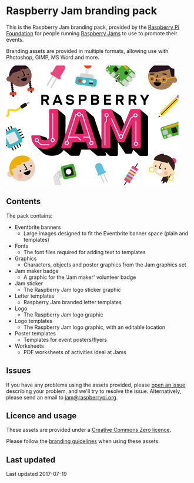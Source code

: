 # Raspberry Jam branding pack

This is the Raspberry Jam branding pack, provided by the [Raspberry Pi Foundation](https://www.raspberrypi.org/) for people running [Raspberry Jams](https://www.raspberrypi.org/jam/) to use to promote their events.

Branding assets are provided in multiple formats, allowing use with Photoshop, GIMP, MS Word and more.

![Raspberry Jam](raspberry-jam.png)

## Contents

The pack contains:

- Eventbrite banners
    - Large images designed to fit the Eventbrite banner space (plain and templates)
- Fonts
    - The font files required for adding text to templates
- Graphics
    - Characters, objects and poster graphics from the Jam graphics set
- Jam maker badge
    - A graphic for the 'Jam maker' volunteer badge
- Jam sticker
    - The Raspberry Jam logo sticker graphic
- Letter templates
    - Raspberry Jam branded letter templates
- Logo
    - The Raspberry Jam logo graphic
- Logo templates
    - The Raspberry Jam logo graphic, with an editable location
- Poster templates
    - Templates for event posters/flyers
- Worksheets
    - PDF worksheets of activities ideal at Jams

## Issues

If you have any problems using the assets provided, please [open an issue](https://github.com/RaspberryPiFoundation/raspberry-jam-branding/issues) describing your problem, and we'll try to resolve the issue. Alternatively, please send an email to jam@raspberrypi.org.

## Licence and usage

These assets are provided under a [Creative Commons Zero licence](https://creativecommons.org/publicdomain/zero/1.0/).

Please follow the [branding guidelines](Raspberry-Jam-Brand-Guidelines.pdf) when using these assets.

## Last updated

Last updated 2017-07-19
